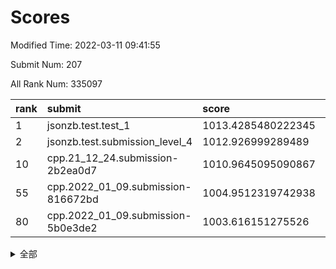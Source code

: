 # Scores

Modified Time: 2022-03-11 09:41:55

Submit Num: 207

All Rank Num: 335097

| rank |               submit               |       score        |       sigma        | pk_num |
| :--- | :--------------------------------- | :----------------- | :----------------- | :----- |
| 1    | jsonzb.test.test_1                 | 1013.4285480222345 | 0.8075164933641649 | 6469   |
| 2    | jsonzb.test.submission_level_4     | 1012.926999289489  | 0.7926636944862322 | 6477   |
| 10   | cpp.21_12_24.submission-2b2ea0d7   | 1010.9645095090867 | 0.7788094808362466 | 6474   |
| 55   | cpp.2022_01_09.submission-816672bd | 1004.9512319742938 | 0.7283640002602059 | 6473   |
| 80   | cpp.2022_01_09.submission-5b0e3de2 | 1003.616151275526  | 0.7042910608001548 | 6477   |


<details>
<summary>全部</summary>

| rank |                 submit                 |       score        |       sigma        | pk_num |
| :--- | :------------------------------------- | :----------------- | :----------------- | :----- |
| 1    | jsonzb.test.test_1                     | 1013.4285480222345 | 0.8075164933641649 | 6469   |
| 2    | jsonzb.test.submission_level_4         | 1012.926999289489  | 0.7926636944862322 | 6477   |
| 3    | gobigger.level_3.submission_level_3_17 | 1012.0223510091148 | 0.7744834167859501 | 6477   |
| 4    | gobigger.level_3.submission_level_3_23 | 1011.9728681529765 | 0.7714442931958534 | 6473   |
| 5    | gobigger.level_3.submission_level_3_43 | 1011.7869588570513 | 0.7698128706469123 | 6472   |
| 6    | gobigger.level_3.submission_level_3_30 | 1011.6492590441543 | 0.7581988987571021 | 6481   |
| 7    | gobigger.level_3.submission_level_3_20 | 1011.2693179564385 | 0.7443061078753961 | 6473   |
| 8    | gobigger.level_3.submission_level_3_45 | 1011.1054804429386 | 0.768335613974695  | 6479   |
| 9    | gobigger.level_3.submission_level_3_13 | 1011.007519635457  | 0.7900629580291318 | 6479   |
| 10   | cpp.21_12_24.submission-2b2ea0d7       | 1010.9645095090867 | 0.7788094808362466 | 6474   |
| 11   | gobigger.level_3.submission_level_3_11 | 1010.9202966524958 | 0.7541520998612575 | 6477   |
| 12   | gobigger.level_3.submission_level_3_14 | 1010.8895751190456 | 0.7747468677646231 | 6483   |
| 13   | gobigger.level_3.submission_level_3_25 | 1010.8361593029455 | 0.7814153748407301 | 6470   |
| 14   | gobigger.level_3.submission_level_3_7  | 1010.8360717456457 | 0.7715055259261837 | 6477   |
| 15   | gobigger.level_3.submission_level_3_49 | 1010.770706796417  | 0.7847693051156974 | 6477   |
| 16   | gobigger.level_3.submission_level_3_40 | 1010.5819200752569 | 0.7599742805842936 | 6475   |
| 17   | gobigger.level_3.submission_level_3_46 | 1010.5083871990623 | 0.7609546728634757 | 6479   |
| 18   | gobigger.level_3.submission_level_3_9  | 1010.4876715857298 | 0.7514055238542129 | 6475   |
| 19   | gobigger.level_3.submission_level_3_5  | 1010.4539036485571 | 0.7454196186332932 | 6477   |
| 20   | gobigger.level_3.submission_level_3_36 | 1010.4394820426268 | 0.7674080701824813 | 6473   |
| 21   | gobigger.level_3.submission_level_3_42 | 1010.4124726586637 | 0.7508601356542132 | 6474   |
| 22   | gobigger.level_3.submission_level_3_29 | 1010.1790463785    | 0.7579999257161101 | 6478   |
| 23   | gobigger.level_3.submission_level_3_44 | 1010.1759743938507 | 0.762573909571075  | 6478   |
| 24   | gobigger.level_3.submission_level_3_8  | 1010.1519648500313 | 0.7432178538097733 | 6473   |
| 25   | gobigger.level_3.submission_level_3_33 | 1010.1418809487337 | 0.7672359696690682 | 6473   |
| 26   | gobigger.level_3.submission_level_3_16 | 1010.0994222459037 | 0.7558696005046003 | 6476   |
| 27   | gobigger.level_3.submission_level_3_39 | 1010.0599450467301 | 0.7651544820677368 | 6478   |
| 28   | gobigger.level_3.submission_level_3_24 | 1010.0200453782262 | 0.7535880371368869 | 6470   |
| 29   | gobigger.level_3.submission_level_3_22 | 1009.9829696811765 | 0.7436857179119434 | 6475   |
| 30   | gobigger.level_3.submission_level_3_41 | 1009.9424338909416 | 0.7576307390617989 | 6473   |
| 31   | gobigger.level_3.submission_level_3_19 | 1009.8671954194225 | 0.7541079720184886 | 6481   |
| 32   | gobigger.level_3.submission_level_3_38 | 1009.8386584134937 | 0.7445700515529587 | 6479   |
| 33   | gobigger.level_3.submission_level_3_18 | 1009.7031213843013 | 0.7435100324793286 | 6474   |
| 34   | gobigger.level_3.submission_level_3_0  | 1009.6342818436264 | 0.757240592242364  | 6476   |
| 35   | gobigger.level_3.submission_level_3_6  | 1009.605082022622  | 0.7565009072462342 | 6475   |
| 36   | gobigger.level_3.submission_level_3_10 | 1009.4092396229803 | 0.7491506037250326 | 6472   |
| 37   | gobigger.level_3.submission_level_3_28 | 1009.3836438119553 | 0.7533703568178581 | 6481   |
| 38   | gobigger.level_3.submission_level_3_34 | 1009.3287188039764 | 0.7509639530286741 | 6475   |
| 39   | gobigger.level_3.submission_level_3_32 | 1009.3195405221165 | 0.7433669840531891 | 6475   |
| 40   | gobigger.level_3.submission_level_3_15 | 1009.3117673774232 | 0.7461979198902368 | 6483   |
| 41   | gobigger.level_3.submission_level_3_37 | 1009.2907245455016 | 0.7667766961038863 | 6481   |
| 42   | gobigger.level_3.submission_level_3_48 | 1009.2116848921606 | 0.7594099798025856 | 6471   |
| 43   | gobigger.level_3.submission_level_3_31 | 1009.2035089437778 | 0.7683900090183863 | 6477   |
| 44   | gobigger.level_3.submission_level_3_3  | 1009.1766694858496 | 0.7391697033418275 | 6477   |
| 45   | gobigger.level_3.submission_level_3_27 | 1009.1675959253424 | 0.7559140033075671 | 6474   |
| 46   | gobigger.level_3.submission_level_3_26 | 1009.1300760037304 | 0.7371597229646403 | 6472   |
| 47   | gobigger.level_3.submission_level_3_2  | 1009.0948570403341 | 0.7346751935011552 | 6479   |
| 48   | gobigger.level_3.submission_level_3_21 | 1009.0857106879292 | 0.7567839732763416 | 6474   |
| 49   | gobigger.level_3.submission_level_3_12 | 1008.9942640059323 | 0.7280132819221151 | 6473   |
| 50   | gobigger.level_3.submission_level_3_4  | 1008.9780505103549 | 0.7398715736507326 | 6472   |
| 51   | gobigger.level_3.submission_level_3_1  | 1008.8803236157993 | 0.7428046052365846 | 6474   |
| 52   | gobigger.level_3.submission_level_3_47 | 1008.863753920034  | 0.7325860487534093 | 6474   |
| 53   | gobigger.level_3.submission_level_3_35 | 1008.6334039749955 | 0.7275420019456589 | 6470   |
| 54   | gobigger.level_1.submission_level_1_29 | 1005.1780005556698 | 0.738571220155203  | 6475   |
| 55   | cpp.2022_01_09.submission-816672bd     | 1004.9512319742938 | 0.7283640002602059 | 6473   |
| 56   | gobigger.level_1.submission_level_1_26 | 1004.8372922533877 | 0.7087716736412798 | 6473   |
| 57   | gobigger.level_1.submission_level_1_15 | 1004.7952789101457 | 0.7334394118404847 | 6475   |
| 58   | gobigger.level_1.submission_level_1_30 | 1004.718888505187  | 0.7298083422777867 | 6472   |
| 59   | gobigger.level_1.submission_level_1_21 | 1004.6874431560312 | 0.7125608670803046 | 6474   |
| 60   | gobigger.level_1.submission_level_1_34 | 1004.4670257156661 | 0.704412320013869  | 6475   |
| 61   | gobigger.level_1.submission_level_1_2  | 1004.4388959062708 | 0.7210103192384338 | 6473   |
| 62   | gobigger.level_1.submission_level_1_1  | 1004.394712067167  | 0.7212934222195744 | 6477   |
| 63   | gobigger.level_1.submission_level_1_9  | 1004.2781461725908 | 0.7227684227656213 | 6475   |
| 64   | gobigger.level_1.submission_level_1_7  | 1004.1898556701871 | 0.7170028236239169 | 6471   |
| 65   | gobigger.level_1.submission_level_1_45 | 1004.1325913963182 | 0.7196503460055536 | 6471   |
| 66   | gobigger.level_1.submission_level_1_33 | 1004.1290675615068 | 0.7159390432959405 | 6471   |
| 67   | gobigger.level_1.submission_level_1_49 | 1004.124656986374  | 0.7077309817190534 | 6478   |
| 68   | gobigger.level_1.submission_level_1_17 | 1004.1034576065912 | 0.736986344094889  | 6475   |
| 69   | gobigger.level_1.submission_level_1_35 | 1004.0560721040113 | 0.7250767765832182 | 6473   |
| 70   | gobigger.level_1.submission_level_1_44 | 1004.0479002218947 | 0.723510307846764  | 6475   |
| 71   | gobigger.level_1.submission_level_1_42 | 1004.0419983805446 | 0.7280234907930048 | 6475   |
| 72   | gobigger.level_1.submission_level_1_19 | 1003.9892123230156 | 0.7258801982613425 | 6481   |
| 73   | gobigger.level_1.submission_level_1_18 | 1003.9567692225571 | 0.7172689844766079 | 6477   |
| 74   | gobigger.level_1.submission_level_1_3  | 1003.9055472588224 | 0.7207911302268439 | 6473   |
| 75   | gobigger.level_1.submission_level_1_32 | 1003.8428589392664 | 0.7316503050350336 | 6477   |
| 76   | gobigger.level_1.submission_level_1_13 | 1003.7922925017263 | 0.7139684941437949 | 6473   |
| 77   | gobigger.level_1.submission_level_1_0  | 1003.6647925392144 | 0.7184393832764739 | 6472   |
| 78   | gobigger.level_1.submission_level_1_46 | 1003.6419256531642 | 0.7208218745969792 | 6476   |
| 79   | gobigger.level_1.submission_level_1_31 | 1003.6402772582993 | 0.708578884131171  | 6478   |
| 80   | cpp.2022_01_09.submission-5b0e3de2     | 1003.616151275526  | 0.7042910608001548 | 6477   |
| 81   | gobigger.level_1.submission_level_1_8  | 1003.556046956709  | 0.7151717157254088 | 6476   |
| 82   | gobigger.level_1.submission_level_1_6  | 1003.5302723153862 | 0.7126542760768013 | 6471   |
| 83   | gobigger.level_1.submission_level_1_11 | 1003.5094711459747 | 0.7193567926620572 | 6478   |
| 84   | gobigger.level_1.submission_level_1_28 | 1003.3978542968873 | 0.728162290259029  | 6474   |
| 85   | gobigger.level_1.submission_level_1_25 | 1003.3810355127627 | 0.7145277062433315 | 6479   |
| 86   | gobigger.level_1.submission_level_1_23 | 1003.1911928874249 | 0.7144402832381799 | 6475   |
| 87   | gobigger.level_1.submission_level_1_14 | 1003.1890777121771 | 0.7152551797169827 | 6479   |
| 88   | gobigger.level_1.submission_level_1_27 | 1003.1658178629268 | 0.7202668037034141 | 6476   |
| 89   | gobigger.level_1.submission_level_1_37 | 1003.1636701542503 | 0.7173011558339687 | 6473   |
| 90   | gobigger.level_1.submission_level_1_41 | 1003.0948619141502 | 0.7235357927852941 | 6473   |
| 91   | gobigger.level_1.submission_level_1_22 | 1003.0222812388158 | 0.7214898014416165 | 6471   |
| 92   | gobigger.level_1.submission_level_1_4  | 1002.984221051508  | 0.7263999407771665 | 6480   |
| 93   | gobigger.level_1.submission_level_1_24 | 1002.9529092242046 | 0.7167501911387809 | 6477   |
| 94   | gobigger.level_1.submission_level_1_36 | 1002.7441060686504 | 0.7113073299539929 | 6476   |
| 95   | gobigger.level_1.submission_level_1_10 | 1002.6335918866733 | 0.7075332957355568 | 6467   |
| 96   | gobigger.level_1.submission_level_1_43 | 1002.596707852025  | 0.7181483614407622 | 6475   |
| 97   | gobigger.level_1.submission_level_1_47 | 1002.5566569166316 | 0.7219759197304223 | 6474   |
| 98   | gobigger.level_1.submission_level_1_48 | 1002.4998507252432 | 0.7107332615843912 | 6475   |
| 99   | gobigger.level_1.submission_level_1_5  | 1002.1865524918262 | 0.7178209167361372 | 6475   |
| 100  | gobigger.level_1.submission_level_1_16 | 1002.1843012291696 | 0.7194283935281294 | 6476   |
| 101  | gobigger.level_1.submission_level_1_20 | 1002.1644170174092 | 0.7089119832245643 | 6475   |
| 102  | gobigger.level_1.submission_level_1_38 | 1002.0543749234447 | 0.7206104681157468 | 6478   |
| 103  | gobigger.level_1.submission_level_1_12 | 1001.7428466553654 | 0.7103393320088545 | 6480   |
| 104  | gobigger.level_1.submission_level_1_40 | 1001.608671244504  | 0.7119272069952972 | 6474   |
| 105  | gobigger.level_1.submission_level_1_39 | 1001.5326260780606 | 0.7189421701228181 | 6481   |
| 106  | gobigger.random.submission_random_29   | 997.0822442578674  | 0.7066141143346749 | 6479   |
| 107  | gobigger.random.submission_random_2    | 996.9929603292876  | 0.7131466523387682 | 6474   |
| 108  | gobigger.random.submission_random_30   | 996.8070633307358  | 0.7198592014379996 | 6473   |
| 109  | gobigger.random.submission_random_45   | 996.737521140189   | 0.7084619074605005 | 6473   |
| 110  | gobigger.random.submission_random_41   | 996.6860046346869  | 0.7294487867278564 | 6476   |
| 111  | gobigger.random.submission_random_40   | 996.6283677188466  | 0.721763808663625  | 6475   |
| 112  | gobigger.random.submission_random_13   | 996.6013572744356  | 0.7084244215037516 | 6471   |
| 113  | gobigger.random.submission_random_47   | 996.5860043511398  | 0.7150844107021052 | 6475   |
| 114  | gobigger.random.submission_random_17   | 996.55860424955    | 0.707284451671131  | 6470   |
| 115  | gobigger.random.submission_random_35   | 996.4949014461109  | 0.7165049392011817 | 6474   |
| 116  | gobigger.random.submission_random_26   | 996.466417101673   | 0.7192799016862853 | 6475   |
| 117  | gobigger.random.submission_random_33   | 996.464732823665   | 0.7380701615184726 | 6478   |
| 118  | gobigger.random.submission_random_42   | 996.3446981942694  | 0.7129612616649075 | 6473   |
| 119  | gobigger.random.submission_random_22   | 996.3165602918822  | 0.7097067229589323 | 6472   |
| 120  | gobigger.random.submission_random_11   | 996.273272538523   | 0.7055262772484434 | 6481   |
| 121  | gobigger.random.submission_random_28   | 996.2394625792004  | 0.7160587630827128 | 6477   |
| 122  | gobigger.random.submission_random_34   | 996.205500704125   | 0.7033025540405887 | 6476   |
| 123  | gobigger.random.submission_random_14   | 996.1774381567311  | 0.7236528121598718 | 6481   |
| 124  | gobigger.random.submission_random_0    | 996.1719791986178  | 0.7099121955784957 | 6475   |
| 125  | gobigger.random.submission_random_23   | 996.1610939695057  | 0.7163074001086069 | 6478   |
| 126  | gobigger.random.submission_random_20   | 996.1328828744158  | 0.7081455394850042 | 6479   |
| 127  | gobigger.random.submission_random_3    | 996.1041485710956  | 0.7087058388523036 | 6474   |
| 128  | gobigger.random.submission_random_5    | 996.0961020627228  | 0.7075115101807555 | 6471   |
| 129  | gobigger.random.submission_random_48   | 996.0589250627436  | 0.7046723109226358 | 6475   |
| 130  | gobigger.random.submission_random_43   | 996.0346696831468  | 0.7236467995143383 | 6474   |
| 131  | gobigger.random.submission_random_25   | 996.0329860019615  | 0.7135582144353536 | 6476   |
| 132  | gobigger.random.submission_random_12   | 996.0030915255583  | 0.7161115751124201 | 6477   |
| 133  | gobigger.random.submission_random_8    | 995.9107767064463  | 0.6926006019901007 | 6477   |
| 134  | gobigger.random.submission_random_31   | 995.8264860886685  | 0.7077006615188874 | 6475   |
| 135  | gobigger.random.submission_random_49   | 995.7572594632496  | 0.708851582921252  | 6469   |
| 136  | gobigger.random.submission_random_38   | 995.7442250603386  | 0.7203448589791339 | 6474   |
| 137  | gobigger.random.submission_random_15   | 995.7430136395759  | 0.713755346397466  | 6473   |
| 138  | gobigger.random.submission_random_6    | 995.7122466233374  | 0.7267834812787087 | 6477   |
| 139  | gobigger.random.submission_random_27   | 995.7011108807618  | 0.7098138749150789 | 6471   |
| 140  | gobigger.random.submission_random_9    | 995.6987626798034  | 0.7075841772629888 | 6474   |
| 141  | gobigger.random.submission_random_19   | 995.6708202810747  | 0.7170992751027894 | 6479   |
| 142  | gobigger.random.submission_random_16   | 995.593033625064   | 0.7198879831315728 | 6478   |
| 143  | gobigger.random.submission_random_18   | 995.4758585320584  | 0.7116057197744174 | 6471   |
| 144  | gobigger.random.submission_random_21   | 995.4397537828904  | 0.722557945597992  | 6475   |
| 145  | gobigger.random.submission_random_44   | 995.4263095092227  | 0.7025324675796399 | 6477   |
| 146  | gobigger.random.submission_random_24   | 995.3840553833892  | 0.7262820473441406 | 6480   |
| 147  | gobigger.random.submission_random_4    | 995.3306284931847  | 0.7114577878083093 | 6477   |
| 148  | gobigger.random.submission_random_36   | 995.3133022298967  | 0.7152461275233063 | 6473   |
| 149  | gobigger.random.submission_random_39   | 995.2142149224475  | 0.7233293794207779 | 6475   |
| 150  | gobigger.random.submission_random_37   | 995.0788856595849  | 0.708766675075916  | 6468   |
| 151  | gobigger.random.submission_random_10   | 995.0667882004146  | 0.7206886277241306 | 6475   |
| 152  | gobigger.random.submission_random_46   | 994.9960849725016  | 0.7115874939234256 | 6474   |
| 153  | gobigger.random.submission_random_32   | 994.8440661688204  | 0.7180465617282061 | 6476   |
| 154  | gobigger.random.submission_random_1    | 994.7843797616439  | 0.7301937714961467 | 6478   |
| 155  | gobigger.random.submission_random_7    | 994.7767898448845  | 0.7210775801388958 | 6473   |
| 156  | gobigger.level_2.submission_level_2_20 | 993.9266003920045  | 0.7287190603506032 | 6474   |
| 157  | gobigger.level_2.submission_level_2_48 | 993.792097199918   | 0.7325155665599211 | 6478   |
| 158  | gobigger.level_2.submission_level_2_10 | 993.4551962790193  | 0.7346407603833387 | 6479   |
| 159  | gobigger.level_2.submission_level_2_36 | 993.3860318520271  | 0.742028002502626  | 6476   |
| 160  | gobigger.level_2.submission_level_2_38 | 993.3841289484208  | 0.7410981121908439 | 6473   |
| 161  | gobigger.level_2.submission_level_2_21 | 993.0383314172923  | 0.7458856015850865 | 6473   |
| 162  | gobigger.level_2.submission_level_2_18 | 992.8859059797767  | 0.719231408969541  | 6477   |
| 163  | gobigger.level_2.submission_level_2_8  | 992.879627149355   | 0.7434310524813245 | 6476   |
| 164  | gobigger.level_2.submission_level_2_17 | 992.7864288762828  | 0.7408196289200256 | 6482   |
| 165  | gobigger.level_2.submission_level_2_25 | 992.7661749799153  | 0.7515210110812225 | 6477   |
| 166  | gobigger.level_2.submission_level_2_30 | 992.7517710433533  | 0.7592853174728733 | 6475   |
| 167  | gobigger.level_2.submission_level_2_33 | 992.6876578473234  | 0.7363149121782167 | 6477   |
| 168  | gobigger.level_2.submission_level_2_29 | 992.6875399756545  | 0.7302487067120605 | 6476   |
| 169  | gobigger.level_2.submission_level_2_43 | 992.5915964284891  | 0.7507226878994939 | 6475   |
| 170  | gobigger.level_2.submission_level_2_31 | 992.5625994160456  | 0.746584144462681  | 6474   |
| 171  | gobigger.level_2.submission_level_2_49 | 992.5083222549545  | 0.755828921161363  | 6476   |
| 172  | gobigger.level_2.submission_level_2_9  | 992.3596537215645  | 0.7301486162205871 | 6476   |
| 173  | gobigger.level_2.submission_level_2_27 | 992.242469745644   | 0.7531750750378502 | 6476   |
| 174  | gobigger.level_2.submission_level_2_3  | 992.2298101442203  | 0.7401550844811857 | 6472   |
| 175  | gobigger.level_2.submission_level_2_19 | 992.1998973980483  | 0.7476985934191243 | 6475   |
| 176  | gobigger.level_2.submission_level_2_34 | 992.187246165387   | 0.756470966294117  | 6480   |
| 177  | gobigger.level_2.submission_level_2_47 | 992.1789024647311  | 0.7426581891208589 | 6476   |
| 178  | gobigger.level_2.submission_level_2_11 | 992.1733141640739  | 0.7356665678446929 | 6473   |
| 179  | gobigger.level_2.submission_level_2_2  | 992.0334666142372  | 0.7416076446909358 | 6476   |
| 180  | gobigger.level_2.submission_level_2_12 | 992.009883107047   | 0.7334378879392699 | 6478   |
| 181  | gobigger.level_2.submission_level_2_45 | 992.0017413220958  | 0.738399860368106  | 6479   |
| 182  | gobigger.level_2.submission_level_2_4  | 992.0004266698814  | 0.7512443489666247 | 6477   |
| 183  | gobigger.level_2.submission_level_2_37 | 991.967522494397   | 0.7714882916277632 | 6476   |
| 184  | gobigger.level_2.submission_level_2_16 | 991.926030368623   | 0.7540549594988438 | 6475   |
| 185  | gobigger.level_2.submission_level_2_23 | 991.8599869108697  | 0.7578383937221872 | 6476   |
| 186  | gobigger.level_2.submission_level_2_39 | 991.8195824221355  | 0.7417182705278706 | 6475   |
| 187  | gobigger.level_2.submission_level_2_41 | 991.80439971874    | 0.7315805826186834 | 6478   |
| 188  | gobigger.level_2.submission_level_2_5  | 991.7930798545627  | 0.7375821879684343 | 6473   |
| 189  | gobigger.level_2.submission_level_2_1  | 991.6811546078724  | 0.7362324788732219 | 6465   |
| 190  | gobigger.level_2.submission_level_2_42 | 991.4826926241329  | 0.7435871057721071 | 6475   |
| 191  | gobigger.level_2.submission_level_2_35 | 991.447423846274   | 0.7532237239559183 | 6472   |
| 192  | gobigger.level_2.submission_level_2_6  | 991.4300723558105  | 0.74634196004345   | 6475   |
| 193  | gobigger.level_2.submission_level_2_40 | 991.3946132149456  | 0.7494781946835427 | 6475   |
| 194  | gobigger.level_2.submission_level_2_7  | 991.3525894748607  | 0.7368449992263129 | 6476   |
| 195  | gobigger.level_2.submission_level_2_24 | 991.1400904246207  | 0.736179597007917  | 6477   |
| 196  | gobigger.level_2.submission_level_2_22 | 990.9728388343534  | 0.7640707696778323 | 6482   |
| 197  | gobigger.level_2.submission_level_2_46 | 990.9218501867965  | 0.7563832556601972 | 6479   |
| 198  | gobigger.level_2.submission_level_2_15 | 990.8913708606564  | 0.7642629581755223 | 6474   |
| 199  | gobigger.level_2.submission_level_2_0  | 990.7885379541598  | 0.767404859719317  | 6474   |
| 200  | gobigger.level_2.submission_level_2_14 | 990.7008918034512  | 0.7480098755192947 | 6475   |
| 201  | gobigger.level_2.submission_level_2_28 | 990.2532135218942  | 0.7391426666762148 | 6474   |
| 202  | gobigger.level_2.submission_level_2_13 | 990.1696599581226  | 0.7557195471571589 | 6479   |
| 203  | gobigger.level_2.submission_level_2_26 | 990.1563854976164  | 0.7661292508731115 | 6475   |
| 204  | gobigger.level_2.submission_level_2_32 | 989.9625800466772  | 0.7738780511380619 | 6474   |
| 205  | gobigger.level_2.submission_level_2_44 | 989.6487570871113  | 0.7670177497591403 | 6475   |
| 206  | gobigger.none.submission_none_1        | 978.7711880908976  | 1.2862773685026714 | 6475   |
| 207  | gobigger.none.submission_none_0        | 976.5781192213742  | 1.364775257256611  | 6473   |

</details>
